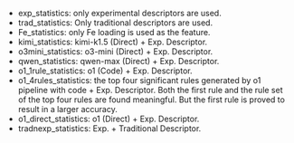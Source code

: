 - exp_statistics: only experimental descriptors are used.
- trad_statistics: Only traditional descriptors are used.
- Fe_statistics: only Fe loading is used as the feature.
- kimi_statistics: kimi-k1.5 (Direct) + Exp. Descriptor.
- o3mini_statistics: o3-mini (Direct) + Exp. Descriptor.
- qwen_statistics: qwen-max (Direct) + Exp. Descriptor.
- o1_1rule_statistics: o1 (Code) + Exp. Descriptor.
- o1_4rules_statistics: the top four significant rules generated by o1 pipeline with code + Exp. Descriptor.
Both the first rule and the rule set of the top four rules are found meaningful. But the first rule is proved to result in a larger accuracy.
- o1_direct_statistics: o1 (Direct) + Exp. Descriptor.
- tradnexp_statistics: Exp. + Traditional Descriptor.
